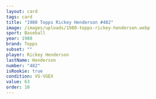 ```yaml
---
layout: card
tags: card
title: "1980 Topps Rickey Henderson #482"
image: /images/uploads/1980-topps-rickey-henderson.webp
sport: Baseball
year: 1980
brand: Topps
subset: ""
player: Rickey Henderson
lastName: Henderson
number: "482"
isRookie: true
condition: VG-VGEX
value: 63
order: 10
---
```

